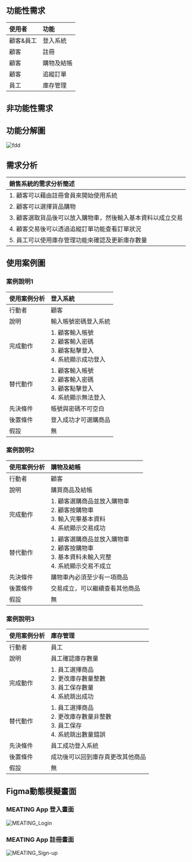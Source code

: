 ## 功能性需求
|使用者|功能|
|:-----|:-----|
|顧客&員工|登入系統|
|顧客|註冊|
|顧客|購物及結帳|
|顧客|追縱訂單|
|員工|庫存管理|

## 非功能性需求

## 功能分解圖
![fdd](https://github.com/C110134148/T15nT1/blob/1d5b3d21f1b6b20c7182593105c36b25c306304e/FDD_update.jpg)

## 需求分析

|銷售系統的需求分析簡述|
|:-----|
|1. 顧客可以藉由註冊會員來開始使用系統|
|2. 顧客可以選擇貨品購物|
|3. 顧客選取貨品後可以放入購物車，然後輸入基本資料以成立交易|
|4. 顧客交易後可以透過追縱訂單功能查看訂單狀況|
|5. 員工可以使用庫存管理功能來確認及更新庫存數量|

## 使用案例圖

### 案例說明1
|   使用案例分析   |  登入系統   |
| :--------|:-------|
| 行動者  | 顧客  |
| 說明 |  輸入帳號密碼登入系統 |
| 完成動作 | 1. 顧客輸入帳號<br>2. 顧客輸入密碼<br>3. 顧客點擊登入<br>4. 系統顯示成功登入 |
| 替代動作 | 1. 顧客輸入帳號<br>2. 顧客輸入密碼<br>3. 顧客點擊登入<br>4. 系統顯示無法登入 |
| 先決條件  |  帳號與密碼不可空白 |
| 後置條件 | 登入成功才可選購商品 |
| 假設 | 無 |

### 案例說明2
|   使用案例分析   |  購物及結帳  |
| :--------|:-------|
| 行動者  | 顧客  |
| 說明 |  購買商品及結帳 |
| 完成動作 | 1. 顧客選購商品並放入購物車<br>2. 顧客按購物車<br>3. 輸入完畢基本資料<br>4. 系統顯示交易成功 |
| 替代動作 | 1. 顧客選購商品並放入購物車<br>2. 顧客按購物車<br>3. 基本資料未輸入完整<br>4. 系統顯示交易不成立 |
| 先決條件  |  購物車內必須至少有一項商品 |
| 後置條件 | 交易成立，可以繼續查看其他商品 |
| 假設 | 無 |

### 案例說明3
|   使用案例分析   |  庫存管理   |
| :--------|:-------|
| 行動者  | 員工  |
| 說明 |  員工確認庫存數量 |
| 完成動作 | 1. 員工選擇商品<br>2. 更改庫存數量整數<br>3. 員工保存數量<br>4. 系統跳出成功 |
| 替代動作 | 1. 員工選擇商品<br>2. 更改庫存數量非整數<br>3. 員工保存<br>4. 系統跳出數量錯誤 |
| 先決條件  |  員工成功登入系統 |
| 後置條件 | 成功後可以回到庫存頁更改其他商品 |
| 假設 | 無 |

## Figma動態模擬畫面
### MEATING App 登入畫面
![MEATING_Login](MEATING-App_Login.png)

### MEATING App 註冊畫面
![MEATING_Sign-up](MEATING-App_Sign-up.png)

